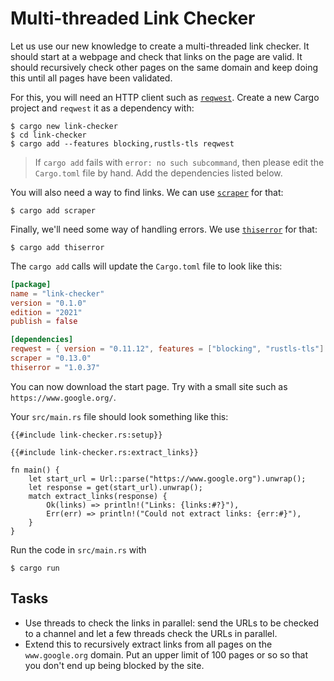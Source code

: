 # Multi-threaded Link Checker

Let us use our new knowledge to create a multi-threaded link checker. It should
start at a webpage and check that links on the page are valid. It should
recursively check other pages on the same domain and keep doing this until all
pages have been validated.

For this, you will need an HTTP client such as [`reqwest`][1]. Create a new
Cargo project and `reqwest` it as a dependency with:

```shell
$ cargo new link-checker
$ cd link-checker
$ cargo add --features blocking,rustls-tls reqwest
```

> If `cargo add` fails with `error: no such subcommand`, then please edit the
> `Cargo.toml` file by hand. Add the dependencies listed below.

You will also need a way to find links. We can use [`scraper`][2] for that:

```shell
$ cargo add scraper
```

Finally, we'll need some way of handling errors. We use [`thiserror`][3] for
that:

```shell
$ cargo add thiserror
```

The `cargo add` calls will update the `Cargo.toml` file to look like this:

<!-- File Cargo.toml -->

```toml
[package]
name = "link-checker"
version = "0.1.0"
edition = "2021"
publish = false

[dependencies]
reqwest = { version = "0.11.12", features = ["blocking", "rustls-tls"] }
scraper = "0.13.0"
thiserror = "1.0.37"
```

You can now download the start page. Try with a small site such as
`https://www.google.org/`.

Your `src/main.rs` file should look something like this:

<!-- File src/main.rs -->

```rust,compile_fail
{{#include link-checker.rs:setup}}

{{#include link-checker.rs:extract_links}}

fn main() {
    let start_url = Url::parse("https://www.google.org").unwrap();
    let response = get(start_url).unwrap();
    match extract_links(response) {
        Ok(links) => println!("Links: {links:#?}"),
        Err(err) => println!("Could not extract links: {err:#}"),
    }
}
```

Run the code in `src/main.rs` with

```shell
$ cargo run
```

## Tasks

* Use threads to check the links in parallel: send the URLs to be checked to a
  channel and let a few threads check the URLs in parallel.
* Extend this to recursively extract links from all pages on the
  `www.google.org` domain. Put an upper limit of 100 pages or so so that you
  don't end up being blocked by the site.

[1]: https://docs.rs/reqwest/
[2]: https://docs.rs/scraper/
[3]: https://docs.rs/thiserror/
